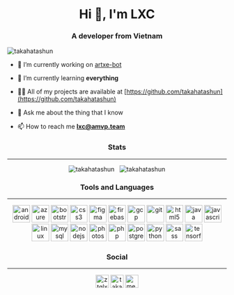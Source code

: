 <h1 align="center">Hi 👋, I'm LXC</h1>
<h3 align="center">A developer from Vietnam</h3>

<p align="left"> <img src="https://komarev.com/ghpvc/?username=takahatashun" alt="takahatashun" /> </p>

- 🔭 I’m currently working on [artxe-bot](https://github.com/takahatashun/artxe-bot)

- 🌱 I’m currently learning **everything**

- 👨‍💻 All of my projects are available at [https://github.com/takahatashun](https://github.com/takahatashun)

- 💬 Ask me about the thing that I know

- 📫 How to reach me **lxc@amvp.team**

<h3 align="center"> Stats </h3>
<hr/>
<p align="center">
  <img src="https://github-readme-stats.vercel.app/api/top-langs/?username=takahatashun&layout=compact&hide_border=true&theme=vue&hide=html" alt="takahatashun" />
  &nbsp;
  <img src="https://github-readme-stats.vercel.app/api?username=takahatashun&show_icons=true&hide_border=true&theme=vue" alt="takahatashun" />
</p>

<h3 align="center"> Tools and Languages </h3>
<hr/>
<p align="center"><img src="https://devicons.github.io/devicon/devicon.git/icons/android/android-original-wordmark.svg" alt="android" width="40" height="40"/> <img src="https://www.vectorlogo.zone/logos/microsoft_azure/microsoft_azure-icon.svg" alt="azure" width="40" height="40"/> <img src="https://devicons.github.io/devicon/devicon.git/icons/bootstrap/bootstrap-plain.svg" alt="bootstrap" width="40" height="40"/> <img src="https://devicons.github.io/devicon/devicon.git/icons/css3/css3-original-wordmark.svg" alt="css3" width="40" height="40"/> <img src="https://www.vectorlogo.zone/logos/figma/figma-icon.svg" alt="figma" width="40" height="40"/> <img src="https://www.vectorlogo.zone/logos/firebase/firebase-icon.svg" alt="firebase" width="40" height="40"/> <img src="https://www.vectorlogo.zone/logos/google_cloud/google_cloud-icon.svg" alt="gcp" width="40" height="40"/> <img src="https://www.vectorlogo.zone/logos/git-scm/git-scm-icon.svg" alt="git" width="40" height="40"/> <img src="https://devicons.github.io/devicon/devicon.git/icons/html5/html5-original-wordmark.svg" alt="html5" width="40" height="40"/> <img src="https://devicons.github.io/devicon/devicon.git/icons/java/java-original-wordmark.svg" alt="java" width="40" height="40"/> <img src="https://devicons.github.io/devicon/devicon.git/icons/javascript/javascript-original.svg" alt="javascript" width="40" height="40"/> <img src="https://devicons.github.io/devicon/devicon.git/icons/linux/linux-original.svg" alt="linux" width="40" height="40"/> <img src="https://devicons.github.io/devicon/devicon.git/icons/mysql/mysql-original-wordmark.svg" alt="mysql" width="40" height="40"/> <img src="https://devicons.github.io/devicon/devicon.git/icons/nodejs/nodejs-original-wordmark.svg" alt="nodejs" width="40" height="40"/> <img src="https://devicons.github.io/devicon/devicon.git/icons/photoshop/photoshop-plain.svg" alt="photoshop" width="40" height="40"/> <img src="https://devicons.github.io/devicon/devicon.git/icons/php/php-original.svg" alt="php" width="40" height="40"/> <img src="https://devicons.github.io/devicon/devicon.git/icons/postgresql/postgresql-original-wordmark.svg" alt="postgresql" width="40" height="40"/> <img src="https://devicons.github.io/devicon/devicon.git/icons/python/python-original.svg" alt="python" width="40" height="40"/> <img src="https://devicons.github.io/devicon/devicon.git/icons/sass/sass-original.svg" alt="sass" width="40" height="40"/> <img src="https://www.vectorlogo.zone/logos/tensorflow/tensorflow-icon.svg" alt="tensorflow" width="40" height="40"/></p>

<h3 align="center"> Social </h3>
<hr/>
<p align="center">
<a href="https://twitter.com/i/user/962282900031877120" target="blank"><img align="center" src="https://cdn.jsdelivr.net/npm/simple-icons@3.0.1/icons/twitter.svg" alt="ztglxc" height="30" width="30" /></a>
<a href="https://stackoverflow.com/users/10371128" target="blank"><img align="center" src="https://cdn.jsdelivr.net/npm/simple-icons@3.0.1/icons/stackoverflow.svg" alt="takahatashun" height="30" width="30" /></a>
<a href="https://facebook.com/100022162512692" target="blank"><img align="center" src="https://cdn.jsdelivr.net/npm/simple-icons@3.0.1/icons/facebook.svg" alt="me.takahatashun" height="30" width="30" /></a>
</p>
